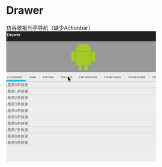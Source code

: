 # Drawer
仿谷歌报刊亭导航（缺少Actionbar）
![Alt text](https://github.com/vivian8725118/Drawer/blob/master/Drawer.gif)
